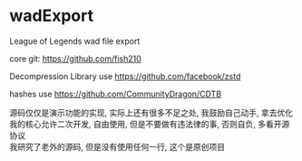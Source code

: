 # wadExport
League of Legends wad file export<br>

core git: https://github.com/fish210<br>

Decompression Library use https://github.com/facebook/zstd<br>

hashes use https://github.com/CommunityDragon/CDTB<br>

源码仅仅是演示功能的实现, 实际上还有很多不足之处, 我鼓励自己动手, 拿去优化<br>
我的核心允许二次开发, 自由使用, 但是不要做有违法律的事, 否则自负, 多看开源协议<br>
我研究了老外的源码, 但是没有使用任何一行, 这个是原创项目<br>
